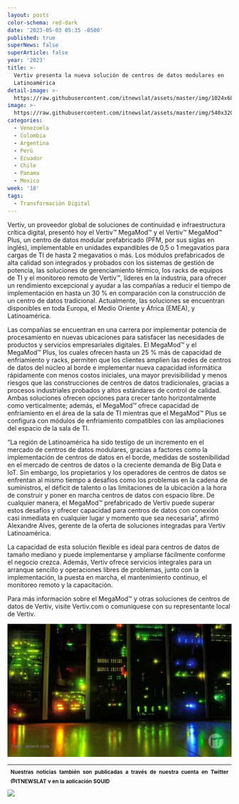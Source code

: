```yaml
---
layout: posts
color-schema: red-dark
date: '2023-05-03 05:35 -0500'
published: true
superNews: false
superArticle: false
year: '2023'
title: >-
  Vertiv presenta la nueva solución de centros de datos modulares en
  Latinoamérica
detail-image: >-
  https://raw.githubusercontent.com/itnewslat/assets/master/img/1024x680/Centro-de-Datos-g.jpg
image: >-
  https://raw.githubusercontent.com/itnewslat/assets/master/img/540x320/Centro-de-Datos-p.jpg
categories:
  - Venezuela
  - Colombia
  - Argentina
  - Perú
  - Ecuador
  - Chile
  - Panama
  - Mexico
week: '18'
tags:
  - Transformación Digital
---
```

Vertiv, un proveedor global de soluciones de continuidad e infraestructura crítica digital, presentó hoy el Vertiv™ MegaMod™ y el Vertiv™ MegaMod™ Plus, un centro de datos modular prefabricado (PFM, por sus siglas en inglés), implementable en unidades expandibles de 0,5 o 1 megavatios para cargas de TI de hasta 2 megavatios o más. Los módulos prefabricados de alta calidad son integrados y probados con los sistemas de gestión de potencia, las soluciones de gerenciamiento térmico, los racks de equipos de TI y el monitoreo remoto de Vertiv™, líderes en la industria, para ofrecer un rendimiento excepcional y ayudar a las compañías a reducir el tiempo de implementación en hasta un 30 % en comparación con la construcción de un centro de datos tradicional. Actualmente, las soluciones se encuentran disponibles en toda Europa, el Medio Oriente y África (EMEA), y Latinoamérica. 

Las compañías se encuentran en una carrera por implementar potencia de procesamiento en nuevas ubicaciones para satisfacer las necesidades de productos y servicios empresariales digitales. El MegaMod™ y el MegaMod™ Plus, los cuales ofrecen hasta un 25 % más de capacidad de enfriamiento y racks, permiten que los clientes amplíen las redes de centros de datos del núcleo al borde e implementar nueva capacidad informática rápidamente con menos costos iniciales, una mayor previsibilidad y menos riesgos que las construcciones de centros de datos tradicionales, gracias a procesos industriales probados y altos estándares de control de calidad. Ambas soluciones ofrecen opciones para crecer tanto horizontalmente como verticalmente; además, el MegaMod™ ofrece capacidad de enfriamiento en el área de la sala de TI mientras que el MegaMod™ Plus se configura con módulos de enfriamiento compatibles con las ampliaciones del espacio de la sala de TI.  

“La región de Latinoamérica ha sido testigo de un incremento en el mercado de centros de datos modulares, gracias a factores como la implementación de centros de datos en el borde, medidas de sostenibilidad en el mercado de centros de datos o la creciente demanda de Big Data e IoT. Sin embargo, los propietarios y los operadores de centros de datos se enfrentan al mismo tiempo a desafíos como los problemas en la cadena de suministros, el déficit de talento o las limitaciones de la ubicación a la hora de construir y poner en marcha centros de datos con espacio libre. De cualquier manera, el MegaMod™ prefabricado de Vertiv puede superar estos desafíos y ofrecer capacidad para centros de datos con conexión casi inmediata en cualquier lugar y momento que sea necesaria”, afirmó Alexandre Alves, gerente de la oferta de soluciones integradas para Vertiv Latinoamérica. 

La capacidad de esta solución flexible es ideal para centros de datos de tamaño mediano y puede implementarse y ampliarse fácilmente conforme el negocio crezca. Además, Vertiv ofrece servicios integrales para un arranque sencillo y operaciones libres de problemas, junto con la implementación, la puesta en marcha, el mantenimiento continuo, el monitoreo remoto y la capacitación. 

Para más información sobre el MegaMod™ y otras soluciones de centros de datos de Vertiv, visite Vertiv.com o comuníquese con su representante local de Vertiv.

![](https://raw.githubusercontent.com/itnewslat/assets/master/img/540x320/Centro-de-Datos-p.jpg)

<table style="height: 42px;" width="569">
<tbody>
<tr>
<td style="text-align: justify;"><sub><strong>Nuestras noticias también son publicadas a través de nuestra cuenta en Twitter <a href="https://twitter.com/itnewslat?lang=es">@ITNEWSLAT</a> y en la aplicación <a href="https://squidapp.co/en/">SQUID</a></strong></sub></td>
</tr>
</tbody>
</table>
<img src="https://tracker.metricool.com/c3po.jpg?hash=56f88a41e39ab42c063cc51676587a04"/>